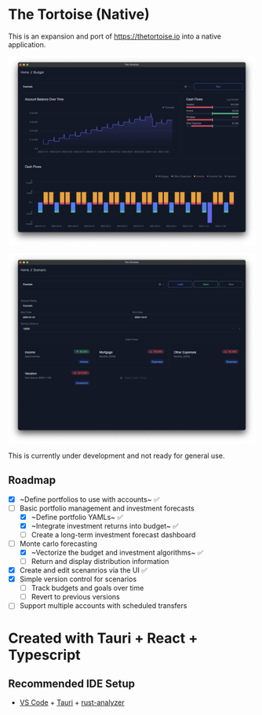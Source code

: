 # The Tortoise (Native)

This is an expansion and port of https://thetortoise.io into a native application.

![The Tortoise (Native)](https://github.com/Tortoise-Technologies/tortoise-native/blob/main/assets/WIP%20Screenshot.png?raw=true)

![The Tortoise (Native)](https://github.com/Tortoise-Technologies/tortoise-native/blob/main/assets/Scenario%20Creation.png?raw=true)

This is currently under development and not ready for general use.

## Roadmap
- [x] ~Define portfolios to use with accounts~ ✅
- [ ] Basic portfolio management and investment forecasts
    - [x] ~Define portfolio YAMLs~ ✅
    - [x] ~Integrate investment returns into budget~ ✅
    - [ ] Create a long-term investment forecast dashboard
- [ ] Monte carlo forecasting
    - [x] ~Vectorize the budget and investment algorithms~ ✅
    - [ ] Return and display distribution information
- [x] Create and edit scenanrios via the UI ✅
- [x] Simple version control for scenarios
    - [ ] Track budgets and goals over time
    - [ ] Revert to previous versions
- [ ] Support multiple accounts with scheduled transfers

# Created with Tauri + React + Typescript
## Recommended IDE Setup

- [VS Code](https://code.visualstudio.com/) + [Tauri](https://marketplace.visualstudio.com/items?itemName=tauri-apps.tauri-vscode) + [rust-analyzer](https://marketplace.visualstudio.com/items?itemName=rust-lang.rust-analyzer)
